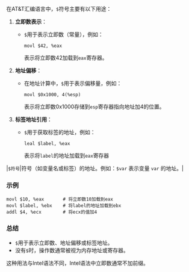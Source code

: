 在AT&T汇编语言中，`$`符号主要有以下用途：

1. **立即数表示**：
   - `$`用于表示立即数（常量），例如：
     ```assembly
     movl $42, %eax
     ```
     表示将立即数42加载到`eax`寄存器。

2. **地址偏移**：
   - 在地址计算中，`$`用于表示偏移量，例如：
     ```assembly
     movl $0x1000, 4(%esp)
     ```
     表示将立即数0x1000存储到`esp`寄存器指向地址加4的位置。

3. **标签地址引用**：
   - `$`用于获取标签的地址，例如：
     ```assembly
     leal $label, %eax
     ```
     表示将`label`的地址加载到`eax`寄存器

|`$符号`|符号（如变量名或标签）的地址。例如：`$var` 表示变量 `var` 的地址。|
### 示例
```assembly
movl $10, %eax       # 将立即数10加载到eax
movl $label, %ebx    # 将label的地址加载到ebx
addl $4, %ecx        # 将ecx的值加4
```

### 总结
- `$`用于表示立即数、地址偏移或标签地址。
- 没有`$`时，操作数通常被视为内存地址或寄存器。

这种用法与Intel语法不同，Intel语法中立即数通常不加前缀。